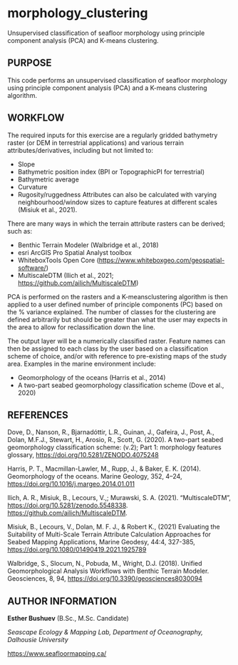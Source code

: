 # morphology_clustering
Unsupervised classification of seafloor morphology using principle component analysis (PCA) and K-means clustering.


## PURPOSE
This code performs an unsupervised classification of seafloor morphology using principle component analysis (PCA) and a K-means clustering algorithm.


## WORKFLOW
The required inputs for this exercise are a regularly gridded bathymetry raster (or DEM in terrestrial applications) and various terrain attributes/derivatives, including but not limited to:
- Slope
- Bathymetric position index (BPI or TopographicPI for terrestrial)
- Bathymetric average
- Curvature
- Rugosity/ruggedness
Attributes can also be calculated with varying neighbourhood/window sizes to capture features at different scales (Misiuk et al., 2021).

There are many ways in which the terrain attribute rasters can be derived; such as:
- Benthic Terrain Modeler (Walbridge et al., 2018)
- esri ArcGIS Pro Spatial Analyst toolbox
- WhiteboxTools Open Core (https://www.whiteboxgeo.com/geospatial-software/)
- MultiscaleDTM (Ilich et al., 2021; https://github.com/ailich/MultiscaleDTM)

PCA is performed on the rasters and a K-meansclustering algorithm is then applied to a user defined number of principle components (PC) based on the % variance explained. 
The number of classes for the clustering are defined arbitrarily but should be greater than what the user may expects in the area to allow for reclassification down the line.

The output layer will be a numerically classified raster. 
Feature names can then be assigned to each class by the user based on a classification scheme of choice, and/or with reference to pre-existing maps of the study area.
Examples in the marine environment include:
- Geomorphology of the oceans (Harris et al., 2014)
- A two-part seabed geomorphology classification scheme (Dove et al., 2020)


## REFERENCES

Dove, D., Nanson, R., Bjarnadóttir, L.R., Guinan, J., Gafeira, J., Post, A., Dolan, M.F.J., Stewart, H., Arosio, R., Scott, G. (2020). A two-part seabed geomorphology classification scheme: (v.2); Part 1: morphology features glossary, https://doi.org/10.5281/ZENODO.4075248

Harris, P. T., Macmillan-Lawler, M., Rupp, J., & Baker, E. K. (2014). Geomorphology of the oceans. Marine Geology, 352, 4–24, https://doi.org/10.1016/j.margeo.2014.01.011

Ilich, A. R., Misiuk, B., Lecours, V.,; Murawski, S. A. (2021). “MultiscaleDTM”, https://doi.org/10.5281/zenodo.5548338. https://github.com/ailich/MultiscaleDTM.

Misiuk, B., Lecours, V., Dolan, M. F. J., & Robert K., (2021) Evaluating the Suitability of Multi-Scale Terrain Attribute Calculation Approaches for Seabed Mapping Applications, Marine Geodesy, 44:4, 327-385, https://doi.org/10.1080/01490419.2021.1925789

Walbridge, S., Slocum, N., Pobuda, M., Wright, D.J. (2018). Unified Geomorphological Analysis Workflows with Benthic Terrain Modeler. Geosciences, 8, 94, https://doi.org/10.3390/geosciences8030094


## AUTHOR INFORMATION
**Esther Bushuev** (B.Sc., M.Sc. Candidate)

*Seascape Ecology & Mapping Lab, Department of Oceanography, Dalhousie University*

https://www.seafloormapping.ca/



